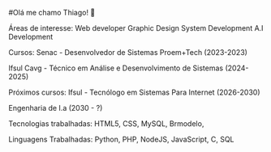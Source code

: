 #Olá me chamo Thiago! 🤚

Áreas de interesse: 
Web developer 
Graphic Design 
System Development
A.I Development


Cursos:
Senac - Desenvolvedor de Sistemas
Proem+Tech
(2023-2023)


Ifsul Cavg - Técnico em 
Análise e Desenvolvimento de Sistemas 
(2024-2025)

Próximos cursos:
Ifsul - Tecnólogo 
em Sistemas Para Internet 
(2026-2030)

Engenharia de I.a (2030 - ?)

Tecnologias trabalhadas:
HTML5, CSS, MySQL, Brmodelo,

Linguagens Trabalhadas:
Python, PHP, NodeJS, JavaScript, 
C, SQL



